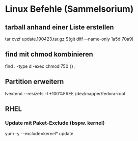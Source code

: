 # Linux Befehle (Sammelsorium)

## tarball anhand einer Liste erstellen
tar cvzf update.190423.tar.gz $(git diff --name-only 1a5d 70a9)

## find mit chmod kombinieren
find . -type d -exec chmod 750 {} \;

## Partition erweitern
lvextend --resizefs -l +100%FREE /dev/mapper/fedora-root

## RHEL

### Update mit Paket-Exclude (bspw. kernel)
yum -y --exclude=kernel\* update
